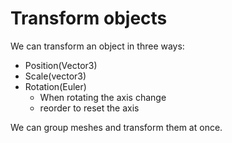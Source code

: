 # Transform objects

We can transform an object in three ways:

- Position(Vector3)
- Scale(vector3)
- Rotation(Euler)
  - When rotating the axis change
  - reorder to reset the axis

We can group meshes and transform them at once.
